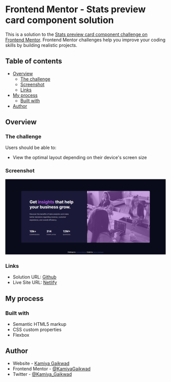 # Frontend Mentor - Stats preview card component solution

This is a solution to the [Stats preview card component challenge on Frontend Mentor](https://www.frontendmentor.io/challenges/stats-preview-card-component-8JqbgoU62). Frontend Mentor challenges help you improve your coding skills by building realistic projects. 

## Table of contents

- [Overview](#overview)
  - [The challenge](#the-challenge)
  - [Screenshot](#screenshot)
  - [Links](#links)
- [My process](#my-process)
  - [Built with](#built-with)
- [Author](#author)

## Overview

### The challenge

Users should be able to:

- View the optimal layout depending on their device's screen size

### Screenshot

![](./images/snapshot.png)

### Links

- Solution URL: [Github](https://github.com/KamiyaGaikwad/Frontend-Mentor-Challenges/tree/main/stats-preview-card-component-main)
- Live Site URL: [Netlify](https://frontend-stats-preview-card-challenge.netlify.app/)

## My process

### Built with

- Semantic HTML5 markup
- CSS custom properties
- Flexbox

## Author

- Website - [Kamiya Gaikwad](https://www.your-site.com)
- Frontend Mentor - [@KamiyaGaikwad](https://www.frontendmentor.io/profile/KamiyaGaikwad)
- Twitter - [@Kamiya_Gaikwad](https://www.twitter.com/Kamiya_Gaikwad)

